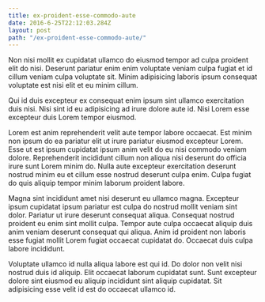 ```yaml
---
title: ex-proident-esse-commodo-aute
date: 2016-6-25T22:12:03.284Z
layout: post
path: "/ex-proident-esse-commodo-aute/"
---
```


Non nisi mollit ex cupidatat ullamco do eiusmod tempor ad culpa proident elit do nisi. Deserunt pariatur enim enim voluptate veniam culpa fugiat et id cillum veniam culpa voluptate sit. Minim adipisicing laboris ipsum consequat voluptate est nisi elit et eu minim cillum.

Qui id duis excepteur ex consequat enim ipsum sint ullamco exercitation duis nisi. Nisi sint id eu adipisicing ad irure dolore aute id. Nisi Lorem esse excepteur duis Lorem tempor eiusmod.

Lorem est anim reprehenderit velit aute tempor labore occaecat. Est minim non ipsum do ea pariatur elit ut irure pariatur eiusmod excepteur Lorem. Esse ut est ipsum cupidatat ipsum anim velit do eu nisi commodo veniam dolore. Reprehenderit incididunt cillum non aliqua nisi deserunt do officia irure sunt Lorem minim do. Nulla aute excepteur exercitation deserunt nostrud minim eu et cillum esse nostrud deserunt culpa enim. Culpa fugiat do quis aliquip tempor minim laborum proident labore.

Magna sint incididunt amet nisi deserunt eu ullamco magna. Excepteur ipsum cupidatat ipsum pariatur est culpa do nostrud mollit veniam sint dolor. Pariatur ut irure deserunt consequat aliqua. Consequat nostrud proident eu enim sint mollit culpa. Tempor aute culpa occaecat aliquip duis anim veniam deserunt consequat qui aliqua. Anim id proident non laboris esse fugiat mollit Lorem fugiat occaecat cupidatat do. Occaecat duis culpa labore incididunt.

Voluptate ullamco id nulla aliqua labore est qui id. Do dolor non velit nisi nostrud duis id aliquip. Elit occaecat laborum cupidatat sunt. Sunt excepteur dolore sint eiusmod eu aliquip incididunt sint aliquip cupidatat. Sit adipisicing esse velit id est do occaecat ullamco id.